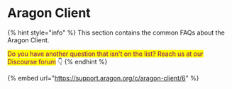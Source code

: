 # Aragon Client

{% hint style="info" %}
This section contains the common FAQs about the Aragon Client.

<mark style="color:purple;">Do you have another question that isn't on the list? Reach us at our Discourse forum</mark> 👇
{% endhint %}

{% embed url="https://support.aragon.org/c/aragon-client/6" %}
